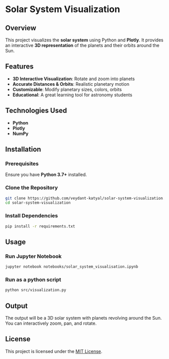 # Solar System Visualization

## Overview

This project visualizes the **solar system** using Python and **Plotly**. It provides an interactive **3D representation** of the planets and their orbits around the Sun.

## Features

- **3D Interactive Visualization**: Rotate and zoom into planets
- **Accurate Distances & Orbits**: Realistic planetary motion
- **Customizable**: Modify planetary sizes, colors, orbits
- **Educational**: A great learning tool for astronomy students

## Technologies Used

- **Python** 
- **Plotly** 
- **NumPy** 

## Installation

### Prerequisites

Ensure you have **Python 3.7+** installed.

### Clone the Repository

```bash
git clone https://github.com/veydant-katyal/solar-system-visualization.git
cd solar-system-visualization

```
### Install Dependencies

```bash
pip install -r requirements.txt

```
## Usage

### Run Jupyter Notebook

```bash
jupyter notebook notebooks/solar_system_visualisation.ipynb

```
### Run as a python script

```bash
python src/visualization.py

```

## Output
The output will be a 3D solar system with planets revolving around the Sun. You can interactively zoom, pan, and rotate.

## License
This project is licensed under the [MIT License](https://github.com/veydantkatyal/solar-system-visualisation/blob/main/LICENSE).

